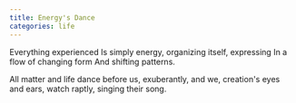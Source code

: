 ```yaml
---
title: Energy's Dance
categories: life
---
```

Everything experienced
Is simply energy,
organizing itself,
expressing In a flow
of changing form
And shifting patterns.

All matter and life
dance before us,
exuberantly,
and we,
creation's eyes and ears,
watch raptly,
singing their song.
